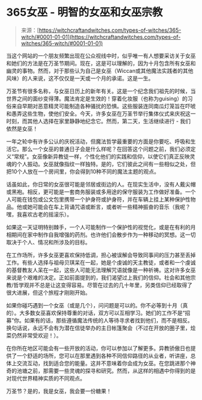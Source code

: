 <!--yml

类别：未分类

日期：2024年6月12日18:27:12

-->

# 365女巫 - 明智的女巫和女巫宗教

> 来源：[https://witchcraftandwitches.com/types-of-witches/365-witch/#0001-01-01](https://witchcraftandwitches.com/types-of-witches/365-witch/#0001-01-01)

当这个网站的一个朋友频繁出现在公众视线中时，似乎唯一有人想要采访关于女巫和她们的方法是在万圣节期间。现在，这是可以理解的，因为十月包含所有女巫和幽灵的事物。然而，对于那些认为自己是女巫（Wiccan或其他魔法实践者的其他风味）的人来说，这不仅仅是一天或一个月的承诺。这是一生。

万圣节有很多名称，与女巫日历上的新年有关。这是一个纪念我们祖先的时候，当世界之间的面纱变得薄。魔法肯定是生效的！穿着化妆服（也称为guising）的习俗来自早期对恶意精灵可能制造各种骚扰的恐惧。这些服装连同南瓜灯笼旨在吓唬和愚弄这些生物，使他们安全。今天，许多女巫在万圣节举行集体仪式来庆祝这一时刻，而其他人选择在家里静静地纪念它。然而，第二天，生活继续进行 - 我们依然是女巫！

一年之轮中有许多公认的庆祝活动，但魔法哲学最重要的方面是你要吃、呼吸和生活它。那么一个女巫的普通日子会是什么样呢？在回答这个问题之前，我们必须定义“常规”。女巫像新异教徒一样，个性化他们的实践和信仰，以使它们真正反映灵魂的个人振动。女巫就像指纹一样独特。是的，它们彼此之间有一些相似之处，但把10个人放在一个房间里，你会得到10种不同的魔法主题的观点。

话虽如此，你日常的女巫很可能是邻居或街边的人。在现实生活中，没有人戴尖帽或黑袍。相反，更可能是一套商务服装或多用途的保守服装为工作做好准备。一个人可能在钱包或公文包里携带一个护身符或护身符，并在车辆上挂上某种保护性物品。他或她可能会在车上背诵咒语或断言，或者听一些精神振奋的音乐（我呢？嘿，我喜欢古老的摇滚乐）。

如果这一天证明特别棘手，一个人可能制作一个保护性的视觉化，或是在有利的月相期间在家中制作自我增强的药剂。也许他们会散步作为一种移动的冥想。这一切取决于个人、情况和所涉及的目标。

在工作场所，许多女巫更喜欢保持低调，担心被误解会导致同事间的压力甚至丢掉工作。有些人选择与祖母贝琪呆在一起，她是个虔诚的天主教徒，或者和一个虔诚的基督教友人呆在一起，这些人可能无法理解咒语就像是一种祈祷。这对许多女巫来说是个艰难的决定。正如前面提到的，我们渴望过上我们的信仰。社会和其他宗教/哲学观并不总是让这变得容易。尽管在过去的几十年里，另类信仰已经取得了很大进展，但这个旅程才刚刚开始。

如果你碰巧遇到一个女巫（或是几个），问问题是可以的。你不必等到十月（真的）。大多数女巫喜欢保持尊重的对话，双方可以互相学习。她们的工作不是“招募”你。如果有的话，那些遵循魔法传统的人等待寻求者找到他们，而不是相反。换句话说，永远不会有为潜在信徒举办的主日帐篷聚会（不过在开放的圈子里，烩菜仍然非常受欢迎！）。

在你所在地区可能会有一些开放的活动，你可以参加以了解更多。异教骄傲日也提供了一个舒适的场所，您可以在那里遇到各种不同信仰路径的从业者，听讲座，总体上交流互动，找到适合您的能量。这并不意味着你会成为女巫。在您跳进那个神奇的池塘之前，那需要一些灵魂的探寻和研究。然而，从这样的相遇中你得到的是对现代世界精神实质的不同观点。

万圣节？是的，我是女巫，我会要一份糖果！
